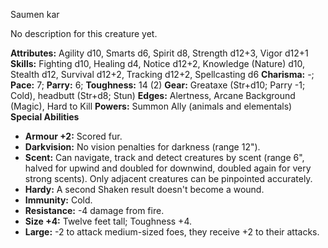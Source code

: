 Saumen kar

No description for this creature yet.

**Attributes:** Agility d10, Smarts d6, Spirit d8, Strength d12+3, Vigor
d12+1
**Skills:** Fighting d10, Healing d4, Notice d12+2, Knowledge (Nature)
d10, Stealth d12, Survival d12+2, Tracking d12+2, Spellcasting d6
**Charisma:** -; **Pace:** 7; **Parry:** 6; **Toughness:** 14 (2)
**Gear:** Greataxe (Str+d10; Parry -1; Cold), headbutt (Str+d8; Stun)
**Edges:** Alertness, Arcane Background (Magic), Hard to Kill
**Powers:** Summon Ally (animals and elementals)
**Special Abilities**
- **Armour +2:** Scored fur.
- **Darkvision:** No vision penalties for darkness (range 12").
- **Scent:** Can navigate, track and detect creatures by scent (range
6", halved for upwind and doubled for downwind, doubled again for very
strong scents). Only adjacent creatures can be pinpointed accurately.
- **Hardy:** A second Shaken result doesn't become a wound.
- **Immunity:** Cold.
- **Resistance:** -4 damage from fire.
- **Size +4:** Twelve feet tall; Toughness +4.
- **Large:** -2 to attack medium-sized foes, they receive +2 to their
attacks.

